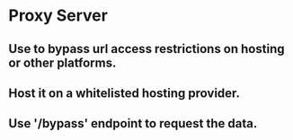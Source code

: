 # Proxy Server  
## Use to bypass url access restrictions on hosting or other platforms.  
## Host it on a whitelisted hosting provider.
## Use '/bypass' endpoint to request the data. 
